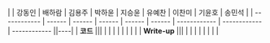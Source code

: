 |              | 강동인 | 배하람 | 김용주 | 박하윤 | 지승윤 | 유예찬 | 이찬미 | 기윤호 | 송민석 |
| ------------ | ------ | ------ | ------ | ------ | ------ | ------------ | ------------ | ------------ ||----|
| **코드**     |||  |        |        |  |  |  | | |
| **Write-up** |||  |        |        |  |  |  | | |
